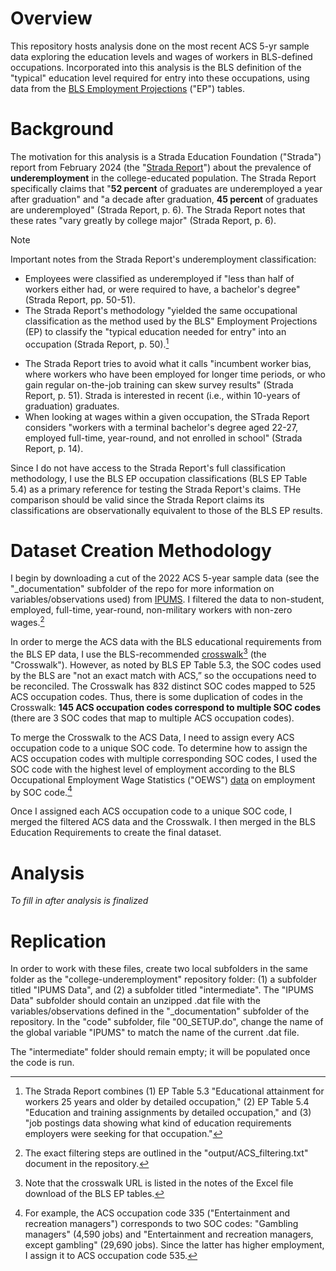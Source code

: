 # Overview
This repository hosts analysis done on the most recent ACS 5-yr sample data exploring the education levels and wages of workers in BLS-defined occupations. Incorporated into this analysis is the BLS definition of the "typical" education level required for entry into these occupations, using data from the [BLS Employment Projections](https://www.bls.gov/emp/tables.htm) ("EP") tables. 

# Background 
The motivation for this analysis is a Strada Education Foundation ("Strada") report from February 2024 (the "[Strada Report](https://stradaeducation.org/wp-content/uploads/2024/02/Talent-Disrupted.pdf)") about the prevalence of **underemployment** in the college-educated population. The Strada Report specifically claims that "**52 percent** of graduates are underemployed a year after graduation" and "a decade after graduation, **45 percent** of graduates are underemployed" (Strada Report, p. 6). The Strada Report notes that these rates "vary greatly by college major" (Strada Report, p. 6).

>[!NOTE]
>Important notes from the Strada Report's underemployment classification:
>- Employees were classified as underemployed if "less than half of workers either had, or were required to have, a bachelor's degree" (Strada Report, pp. 50-51).
>- The Strada Report's methodology "yielded the same occupational classification as the method used by the BLS" Employment Projections (EP) to classify the "typical education needed for entry" into an occupation (Strada Report, p. 50).[^1]
>[^1]: The Strada Report combines (1) EP Table 5.3 "Educational attainment for workers 25 years and older by detailed occupation," (2) EP Table 5.4 "Education and training assignments by detailed occupation," and (3) "job postings data showing what kind of education requirements employers were seeking for that occupation."
>- The Strada Report tries to avoid what it calls "incumbent worker bias, where workers who have been employed for longer time periods, or who gain regular on-the-job training can skew survey results" (Strada Report, p. 51). Strada is interested in recent (i.e., within 10-years of graduation) graduates.
>- When looking at wages within a given occupation, the STrada Report considers "workers with a terminal bachelor's degree aged 22-27, employed full-time, year-round, and not enrolled in school" (Strada Report, p. 14).

Since I do not have access to the Strada Report's full classification methodology, I use the BLS EP occupation classifications (BLS EP Table 5.4) as a primary reference for testing the Strada Report's claims. THe comparison should be valid since the Strada Report claims its classifications are observationally equivalent to those of the BLS EP results. 

# Dataset Creation Methodology
I begin by downloading a cut of the 2022 ACS 5-year sample data (see the "_documentation" subfolder of the repo for more information on variables/observations used) from [IPUMS](https://usa.ipums.org/usa/). I filtered the data to non-student, employed, full-time, year-round, non-military workers with non-zero wages.[^2]
[^2]: The exact filtering steps are outlined in the "output/ACS_filtering.txt" document in the repository.

In order to merge the ACS data with the BLS educational requirements from the BLS EP data, I use the BLS-recommended [crosswalk](https://www.bls.gov/emp/classifications-crosswalks/nem-occcode-acs-crosswalk.xlsx)[^3] (the "Crosswalk"). However, as noted by BLS EP Table 5.3, the SOC codes used by the BLS are "not an exact match with ACS,” so the occupations need to be reconciled. The Crosswalk has 832 distinct SOC codes mapped to 525 ACS occupation codes. Thus, there is some duplication of codes in the Crosswalk: **145 ACS occupation codes correspond to multiple SOC codes** (there are 3 SOC codes that map to multiple ACS occupation codes).
[^3]: Note that the crosswalk URL is listed in the notes of the Excel file download of the BLS EP tables.

To merge the Crosswalk to the ACS Data, I need to assign every ACS occupation code to a unique SOC code. To determine how to assign the ACS occupation codes with multiple corresponding SOC codes, I used the SOC code with the highest level of employment according to the BLS Occupational Employment Wage Statistics ("OEWS") [data](https://www.bls.gov/oes/current/oes_nat.htm) on employment by SOC code.[^4]
[^4]: For example, the ACS occupation code 335 ("Entertainment and recreation managers") corresponds to two SOC codes: "Gambling managers" (4,590 jobs) and "Entertainment and recreation managers, except gambling" (29,690 jobs). Since the latter has higher employment, I assign it to ACS occupation code 535. 

Once I assigned each ACS occupation code to a unique SOC code, I merged the filtered ACS data and the Crosswalk. I then merged in the BLS Education Requirements to create the final dataset.

# Analysis
*To fill in after analysis is finalized*

# Replication
In order to work with these files, create two local subfolders in the same folder as the "college-underemployment" repository folder: (1) a subfolder titled "IPUMS Data", and (2) a subfolder titled "intermediate". The "IPUMS Data" subfolder should contain an unzipped .dat file with the variables/observations defined in the "_documentation" subfolder of the repository. In the "code" subfolder, file "00_SETUP.do", change the name of the global variable "IPUMS" to match the name of the current .dat file.

 The "intermediate" folder should remain empty; it will be populated once the code is run.
